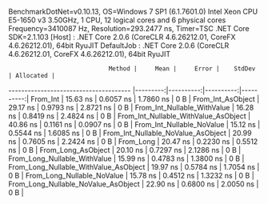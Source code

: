 
BenchmarkDotNet=v0.10.13, OS=Windows 7 SP1 (6.1.7601.0)
Intel Xeon CPU E5-1650 v3 3.50GHz, 1 CPU, 12 logical cores and 6 physical cores
Frequency=3410087 Hz, Resolution=293.2477 ns, Timer=TSC
.NET Core SDK=2.1.103
  [Host]     : .NET Core 2.0.6 (CoreCLR 4.6.26212.01, CoreFX 4.6.26212.01), 64bit RyuJIT
  DefaultJob : .NET Core 2.0.6 (CoreCLR 4.6.26212.01, CoreFX 4.6.26212.01), 64bit RyuJIT


                                Method |     Mean |     Error |    StdDev | Allocated |
-------------------------------------- |---------:|----------:|----------:|----------:|
                              From_Int | 15.63 ns | 0.6057 ns | 1.7860 ns |       0 B |
                     From_Int_AsObject | 29.17 ns | 0.9793 ns | 2.8721 ns |       0 B |
           From_Int_Nullable_WithValue | 16.28 ns | 0.8419 ns | 2.4824 ns |       0 B |
  From_Int_Nullable_WithValue_AsObject | 40.86 ns | 0.1161 ns | 0.0907 ns |       0 B |
             From_Int_Nullable_NoValue | 15.12 ns | 0.5544 ns | 1.6085 ns |       0 B |
    From_Int_Nullable_NoValue_AsObject | 20.99 ns | 0.7605 ns | 2.2424 ns |       0 B |
                             From_Long | 20.47 ns | 0.2230 ns | 0.5512 ns |       0 B |
                    From_Long_AsObject | 20.10 ns | 0.7297 ns | 2.1286 ns |       0 B |
          From_Long_Nullable_WithValue | 15.99 ns | 0.4783 ns | 1.3800 ns |       0 B |
 From_Long_Nullable_WithValue_AsObject | 19.97 ns | 0.5784 ns | 1.7054 ns |       0 B |
            From_Long_Nullable_NoValue | 15.78 ns | 0.4512 ns | 1.3232 ns |       0 B |
   From_Long_Nullable_NoValue_AsObject | 22.90 ns | 0.6800 ns | 2.0050 ns |       0 B |
